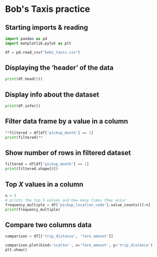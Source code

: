 # Bob's Taxis practice

## Starting imports & reading

```python
import pandas as pd
import matplotlib.pylot as plt

df = pd.read_csv("bobs_taxis.csv")
```

## Displaying the ‘header’ of the data

```python
print(df.head(5))
```

## Display info about the dataset

```python
print(df.info())
```

## Filter data frame by a value in a column

```python
**filtered = df[df['pickup_month'] == 1]
print(filtered)**
```

## Show number of rows in filtered dataset

```python
filtered = df[df['pickup_month'] == 1]
print(filtered.shape[0])
```

## Top *X* values in a column

```python
n = 5
# prints the top 5 values and how many times they occur
frequency_multiple = df['pickup_location_code'].value_counts()[:n]
print(frequency_multiple)
```

## Compare two columns data

```python
comparison = df[['trip_distance', 'fare_amount']]

comparison.plot(kind='scatter', x='fare_amount', y='trip_distance')
plt.show()
```